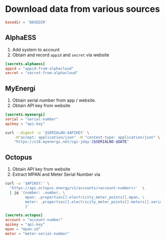 # Download data from various sources

```toml
basedir = 'BASEDIR'
```

## AlphaESS

1. Add system to account
2. Obtain and record `appid` and `secret` via website

```toml
[secrets.alphaess]
appid = "appid-from-alphacloud"
secret = "secret-from-alphacloud"
```

## MyEnergi

1. Obtain serial number from app / website.
2. Obtain API key from website

```toml
[secrets.myenergi]
serial = "serial-number"
apikey = "api-key"
```

```bash
curl --digest -u '$SERIALNO:$APIKEY' \
    -H"accept: application/json" -H "content-type: application/json" \
    "https://s18.myenergi.net/cgi-jday-Z$SERIALNO-$DATE"
```

## Octopus

1. Obtain API key from website
2. Extract MPAN and Meter Serial Number via
 
```bash
curl -u '$APIKEY:' \ 
  'https://api.octopus.energy/v1/accounts/<account-number>/'  \
  | jq '{number: .number, \
         mpan: .properties[].electricity_meter_points[].mpan, \
         meter: .properties[].electricity_meter_points[].meters[].serial_number \
         }'
```

```toml
[secrets.octopus]
account = "account-number"
apikey = "api-key"
mpan = "mpan-id"
meter = "meter-serial-number"
```
